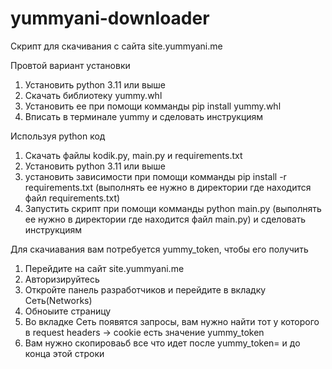 # yummyani-downloader
Скрипт для скачивания с сайта site.yummyani.me

Провтой вариант установки
1. Установить python 3.11 или выше
2. Скачать библиотеку yummy.whl
3. Установить ее при помощи комманды pip install yummy.whl
4. Вписать в терминале yummy и сделовать инструкциям

Используя python код
1. Скачать файлы kodik.py, main.py и requirements.txt
2. Установить python 3.11 или выше
3. установить зависимости при помощи комманды pip install -r requirements.txt (выполнять ее нужно в директории где находится файл requirements.txt)
4. Запустить скрипт при помощи комманды python main.py (выполнять ее нужно в директории где находится файл main.py) и сделовать инструкциям

Для скачиавания вам потребуется yummy_token, чтобы его получить
1. Перейдите на сайт site.yummyani.me
2. Авторизируйтесь
3. Откройте панель разработчиков и перейдите в вкладку Сеть(Networks)
4. Обноыите страницу
5. Во вкладке Сеть появятся запросы, вам нужно найти тот у которого в request headers -> cookie есть значение yummy_token
6. Вам нужно скопироваьб все что идет после yummy_token= и до конца этой строки
